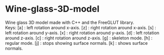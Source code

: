 # Wine-glass-3D-model
Wine glass 3D model made with C++ and the FreeGLUT library.<br/>
Keys:
[a] : left rotation around x-axis.
[z] : right rotation around x-axis.
[s] : left rotation around y-axis.
[x] : right rotation around y-axis.
[d] : left rotation around z-axis.
[c] : right rotation around z-axis.
[g] : skeleton mode.
[h] : regular mode.
[j] : stops showing surface normals.
[k] : shows surface normals. 
